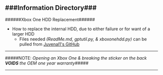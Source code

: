 ###Information Directory###
---
######Xbox One HDD Replacement######
- How to replace the internal HDD, due to either failure or for want of a larger HDD
  - Files needed _(ReadMe.md, gptutil.py, & xboxonehdd.py)_ can be pulled from [Juvenal1's GitHub](https://github.com/Juvenal1/xboxonehdd)

***
#####NOTE: _Opening an Xbox One & breaking the sticker on the back_ ___VOIDS___ _the OEM one year warranty_#####
***
